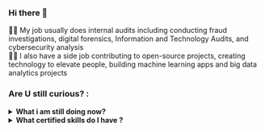 ### Hi there 👋
👨‍💻 My job usually does internal audits including conducting fraud investigations, digital forensics, Information and Technology Audits, and cybersecurity analysis </br>
🐱‍🚀 I also have a side job contributing to open-source projects, creating technology to elevate people, building machine learning apps and big data analytics projects </br>

### Are U still curious? :
<details>
 <summary><strong>What i am still doing now?</strong></summary>
    - 🌱 I’m currently learning Python, C++, SQL, Java, XML, Android SDK </br>
    - 👯 I’m looking to collaborate on Automation Projects, Machine Learning Projects, IoT Projects, Cybersecurity Projects, and Android Apps. </br>
    - 🤔 I’m looking for help with a master of programming. hehe </br>
    - 🐱‍🏍 I'm learning to empower the people around me
    - 📫 How to reach me just <a href="mailto:ekacsisfreeman@gmail.com">Email me!</a>  </br>

</details>

<details>
 <summary><strong>What certified skills do I have ?</strong></summary>
    - 🕵️‍♀️ Investigation </br>
    - 📚 Data Scientist </br>
    - 🍳 Forensics Audit </br>
    - 👁‍🗨 Digital Forensics </br>
    - 🐱‍👤 Cyber Security Analyst </br>
    - 🤖 Information Technology Audit </br>
    - 😂 subscribe to my channel <a href="https://www.youtube.com/channel/UC2Jvlgvg6bwGFw-CW-IP_xw)https://www.youtube.com/channel/UC2Jvlgvg6bwGFw-CW-IP_xw">AuditorZamaNow</a>  </br>
</details>
